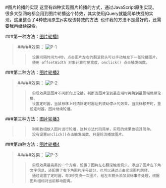 #图片轮播的实现
		这里有四种实现图片轮播的方式，通过JavaScript原生实现。
		很多大型网站都会用到图片轮播这个特效，其实使用jQuery就能简单快捷的实现，这里整合了4种使用原生js实现该特效的方法.
		也许我的方法不是最好的，还需要我再继续探索。

###第一种方法：[图片轮播1](https://github.com/Lemon23/JavaScript/blob/master/图片轮播实现/图片轮播1.html)
>#####效果：
![P-1](http://github.com/Lemon23/JavaScript/raw/master/pic/P-1.png)
>>		设置间隔时间为4秒，点击图片左右的翻滚箭头可以手动触发下一张轮播图片。
>>		使用 offsetWidth 对象计算可见宽度，onclick() 点击触发函数。

###第二种方法：[图片轮播2](https://github.com/Lemon23/JavaScript/blob/master/图片轮播实现/图片轮播2.html)
>#####效果：
![P-2](http://github.com/Lemon23/JavaScript/raw/master/pic/P-2.png)
>>		实现效果是图片不间断向上轮播，判断当图片滚到最底端时再跳到最顶端继续轮播。
>>		设置定时器，当鼠标移上时清除定时器达到滚动停止的效果，当鼠标移开时，重设定时器，图片继续轮播。

###第三种方法：[图片轮播3](https://github.com/Lemon23/JavaScript/blob/master/图片轮播实现/图片轮播3.html)
>>		利用数组放入图片进行轮播，这种方法代码简单，实现的效果也极其简单。
>>		没有设置onclick()点击触发函数，只是轮流播放图片。

###第四种方法：[图片轮播4](https://github.com/Lemon23/JavaScript/blob/master/图片轮播实现/图片轮播4.html)
>#####效果：
![P-3](http://github.com/Lemon23/JavaScript/raw/master/pic/P-4.png)
>>		实现效果最完美的一个方案，设置了图片左右翻滚触发箭头，添加了图片左下角文字信息，还配置了右下角图片序号部分，也可以通过点击实现图片跳转。
>>		通过设置了定时器，每3秒变换一次图片，给左右箭头添加鼠标事件处理，根据图片组相对当前移动距离。
